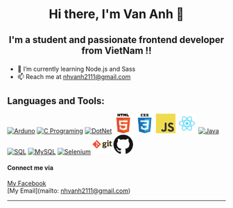 
# <p align="center"> Hi there, I'm Van Anh 👋 </p>

## <p align="center"> I'm a student and passionate frontend developer from VietNam !! </p>

- 🌱 I’m currently learning Node.js and Sass
- 📫 Reach me at nhvanh2111@gmail.com

## Languages and Tools:

[<img alt="Arduno" width="45px" src="https://cdn.iconscout.com/icon/free/png-512/arduino-226072.png"/>][arduno]
[<img alt="C Programing" width="45px" src="https://img.icons8.com/color/452/c-programming.png"/>][c]
[<img alt="DotNet" width="45x" src="https://encrypted-tbn0.gstatic.com/images?q=tbn:ANd9GcQcGUlyiyZmWuDga3iMQgEqpFMOqKsqse6kkX5rI1PFsYN2QIFJrUw0cA50IRNZmIvuFF4&usqp=CAU"/>][dotnet]
[<img alt="HTML5" width="45px" src="https://raw.githubusercontent.com/github/explore/80688e429a7d4ef2fca1e82350fe8e3517d3494d/topics/html/html.png"/>][html5]
[<img alt="CSS3" width="45px" src="https://raw.githubusercontent.com/github/explore/80688e429a7d4ef2fca1e82350fe8e3517d3494d/topics/css/css.png"/>][css]
[<img alt="JavaScript" width="45px" src="https://raw.githubusercontent.com/github/explore/80688e429a7d4ef2fca1e82350fe8e3517d3494d/topics/javascript/javascript.png"/>][js]
[<img alt="React" width="45px" src="https://raw.githubusercontent.com/github/explore/80688e429a7d4ef2fca1e82350fe8e3517d3494d/topics/react/react.png"/>][react]
[<img alt="Java" width="45px" src="https://cdn.iconscout.com/icon/free/png-256/java-60-1174953.png"/>][java]
[<img alt="SQL" width="50px" src="https://e7.pngegg.com/pngimages/747/345/png-clipart-microsoft-sql-server-logo-database-microsoft-corporation-sql-logo-angle-text.png"/>][sql]
[<img alt="MySQL" width="50px" src="https://www.itcweb.net/Uploads/Phan-mem/mysql.png"/>][mysql]
[<img alt="Selenium" width="45px" src="https://huongdanjava.com/wp-content/uploads/2019/02/selenium.png"/>][selenium]
[<img alt="Git" width="45px" src="https://raw.githubusercontent.com/github/explore/80688e429a7d4ef2fca1e82350fe8e3517d3494d/topics/git/git.png"/>][git]
[<img alt="GitHub" width="45px" src="https://raw.githubusercontent.com/github/explore/78df643247d429f6cc873026c0622819ad797942/topics/github/github.png"/>][github]


#### Connect me via
[My Facebook](https://www.facebook.com/profile.php?id=100006399702131)  
[My Email](mailto: nhvanh2111@gmail.com)
<!---
nhvanh2111/nhvanh2111 is a ✨ special ✨ repository because its `README.md` (this file) appears on your GitHub profile.
You can click the Preview link to take a look at your changes.
--->
---

[arduno]: https://www.arduino.cc/
[c]: https://www.cprogramming.com/
[html5]: https://www.w3schools.com/html/
[css]: https://www.w3schools.com/css/
[js]: https://www.w3schools.com/js/
[react]: https://reactjs.org/
[dotnet]: https://dotnet.microsoft.com/
[selenium]: https://www.selenium.dev/
[mysql]: https://www.mysql.com/
[java]: https://www.java.com/en/
[sql]: https://www.microsoft.com/en-us/sql-server
[git]: https://git-scm.com/
[github]: https://github.com/
